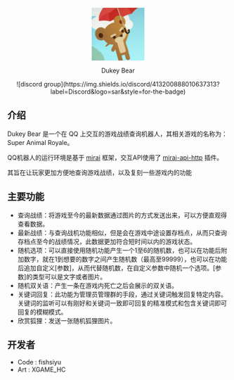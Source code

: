 <p align="center">
    <img width="120px" align="center" src="https://github.com/fishsiyu/Dukey-Bear-QQ/blob/main/doc/bear.jpg" title="Hi，我是会说话的 Dukey Bear！"/>
    <p align="center">Dukey Bear</p>
</p>

<p align="center">
    ![discord group](https://img.shields.io/discord/413200888010637313?label=Discord&logo=sar&style=for-the-badge)
</p>

## 介绍
Dukey Bear 是一个在 QQ 上交互的游戏战绩查询机器人，其相关游戏的名称为： Super Animal Royale。

QQ机器人的运行环境是基于 [mirai](https://github.com/mamoe/mirai#readme) 框架，交互API使用了 [mirai-api-http](https://github.com/project-mirai/mirai-api-http#readme) 插件。

其旨在让玩家更加方便地查询游戏战绩，以及复刻一些游戏内的功能

## 主要功能
- 查询战绩：将游戏至今的最新数据通过图片的方式发送出来，可以方便直观得查看数据。
- 最新战绩：与查询战机功能相似，但是会在游戏中途设置存档点，从而只查询存档点至今的战绩情况，此数据更加符合短时间以内的游戏状态。
- 随机选项：可以直接使用随机功能产生一个1至6的随机数，也可以在功能后附加数字，就在1到想要的数字之间产生随机数（最高至99999），也可以在功能后追加自定义[参数]，从而代替随机数，在自定义参数中随机一个选项。[参数]的类型可以是文字或者图片。
- 随机双关语：产生一条在游戏内死亡之后会展示的双关语。
- 关键词回复：此功能为管理员管理群的手段，通过关键词触发回复特定内容。关键词的监听可以有刚好和关键词一致即可回复的精准模式和包含关键词即可回复的模糊模式。
- 欣赏狐狸：发送一张随机狐狸图片。

## 开发者
- Code : fishsiyu
- Art : XGAME_HC